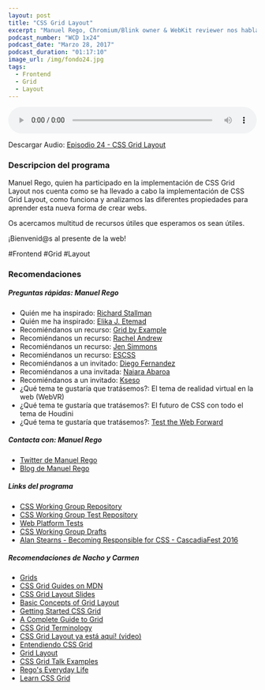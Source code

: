 ```yaml
---
layout: post
title: "CSS Grid Layout"
excerpt: "Manuel Rego, Chromium/Blink owner & WebKit reviewer nos habla sobre la implementación y funcionamiento de CSS Grid Layout"
podcast_number: "WCD 1x24"
podcast_date: "Marzo 28, 2017"
podcast_duration: "01:17:10"
image_url: /img/fondo24.jpg
tags: 
  - Frontend
  - Grid
  - Layout
---
```


<audio src="http://www.podtrac.com/pts/redirect.mp3/archive.org/download/WCD-24/WeCodeSign%201x24%20-%20CSS%20Grid%20Layout.mp3" preload="auto" controls style="width: 100%;">
  <p>Tu navegador no implementa el elemento audio</p>
</audio>

<p>Descargar Audio: <a href="http://www.podtrac.com/pts/redirect.mp3/archive.org/download/WCD-24/WeCodeSign%201x24%20-%20CSS%20Grid%20Layout.mp3" title="Botón derecho del ratón, luego guardar enlace como...">Episodio 24 - CSS Grid Layout</a></p>

<h3 class="post-title  post-heading">Descripcion del programa</h3>

Manuel Rego, quien ha participado en la implementación de CSS Grid Layout nos cuenta como se ha llevado a cabo la implementación de CSS Grid Layout, como funciona y analizamos las diferentes propiedades para aprender esta nueva forma de crear webs.

Os acercamos multitud de recursos útiles que esperamos os sean útiles.

¡Bienvenid@s al presente de la web!
 
<div class="rule"></div>

#Frontend #Grid #Layout

<div class="rule"></div>

<h3 class="post-title  post-heading">Recomendaciones</h3>

##### Preguntas rápidas: Manuel Rego

<ul>
  <li class="recomendacion"><span>Quién me ha inspirado: </span><a href="https://stallman.org/">Richard Stallman</a></li>
  <li class="recomendacion"><span>Quién me ha inspirado: </span><a href="https://twitter.com/fantasai">Elika J. Etemad</a></li>
  <li class="recomendacion"><span>Recomiéndanos un recurso: </span><a href="http://gridbyexample.com/">Grid by Example</a></li>
  <li class="recomendacion"><span>Recomiéndanos un recurso: </span><a href="https://rachelandrew.co.uk/">Rachel Andrew</a></li>
  <li class="recomendacion"><span>Recomiéndanos un recurso: </span><a href="http://jensimmons.com/">Jen Simmons</a></li>
  <li class="recomendacion"><span>Recomiéndanos un recurso: </span><a href="https://escss.blogspot.com/">ESCSS</a></li>
  <li class="recomendacion"><span>Recomiéndanos a un invitado: </span><a href="https://www.linkedin.com/in/diegofgoberna/">Diego Fernandez</a></li>
  <li class="recomendacion"><span>Recomiéndanos a una invitada: </span><a href="https://twitter.com/nabaroa">Naiara Abaroa</a></li>
  <li class="recomendacion"><span>Recomiéndanos a un invitado: </span><a href="https://twitter.com/Kseso">Kseso</a></li>
  <li class="recomendacion"><span>¿Qué tema te gustaría que tratásemos?: </span>El tema de realidad virtual en la web (WebVR)</li>
  <li class="recomendacion"><span>¿Qué tema te gustaría que tratásemos?: </span>El futuro de CSS con todo el tema de Houdini</li>
  <li class="recomendacion"><span>¿Qué tema te gustaría que tratásemos?: </span><a href="http://testthewebforward.org/">Test the Web Forward</a></li>
</ul>

##### Contacta con: Manuel Rego

<ul>
  <li class="recomendacion"><a href="https://twitter.com/regocas">Twitter de Manuel Rego</a></li>
  <li class="recomendacion"><a href="https://blogs.igalia.com/mrego/">Blog de Manuel Rego</a></li>
</ul>

##### Links del programa

<ul>
  <li class="recomendacion"><a href="https://github.com/w3c/csswg-drafts/issues">CSS Working Group Repository</a></li>
  <li class="recomendacion"><a href="https://github.com/w3c/csswg-test">CSS Working Group Test Repository</a></li>
  <li class="recomendacion"><a href="https://github.com/w3c/web-platform-tests/">Web Platform Tests</a></li>
  <li class="recomendacion"><a href="https://github.com/w3c/csswg-drafts/issues">CSS Working Group Drafts</a></li>
  <li class="recomendacion"><a href="https://www.youtube.com/watch?v=uHDhtRyDR60">Alan Stearns - Becoming Responsible for CSS - CascadiaFest 2016</a></li>
</ul>

##### Recomendaciones de Nacho y Carmen

<ul>
  <li class="recomendacion"><a href="https://developer.mozilla.org/en-US/docs/Learn/CSS/CSS_layout/Grids">Grids</a></li>
  <li class="recomendacion"><a href="https://www.rachelandrew.co.uk/archives/2017/03/07/css-grid-guides-on-mdn/">CSS Grid Guides on MDN</a></li>
  <li class="recomendacion"><a href="https://www.slideshare.net/rachelandrew/css-grid-layout-for-frontend-ne">CSS Grid Layout Slides</a></li>
  <li class="recomendacion"><a href="https://developer.mozilla.org/en-US/docs/Web/CSS/CSS_Grid_Layout/Basic_Concepts_of_Grid_Layout">Basic Concepts of Grid Layout</a></li>
  <li class="recomendacion"><a href="https://css-tricks.com/getting-started-css-grid/">Getting Started CSS Grid</a></li>
  <li class="recomendacion"><a href="https://css-tricks.com/snippets/css/complete-guide-grid/">A Complete Guide to Grid</a></li>
  <li class="recomendacion"><a href="https://bitsofco.de/css-grid-terminology/">CSS Grid Terminology</a></li>
  <li class="recomendacion"><a href="https://www.youtube.com/watch?v=xotm_GckeYY&feature=youtu.be">CSS Grid Layout ya está aquí! (video)</a></li>
  <li class="recomendacion"><a href="https://www.youtube.com/watch?v=Mj3N4op3dMc&list=PLM-Y_YQmMEqBxmylkI5WJn9ouUxWlJNOW">Entendiendo CSS Grid</a></li>
  <li class="recomendacion"><a href="http://codepen.io/collection/DgwjNL/">Grid Layout</a></li>
  <li class="recomendacion"><a href="http://codepen.io/collection/DEPOzv/">CSS Grid Talk Examples</a></li>
  <li class="recomendacion"><a href="https://blogs.igalia.com/mrego/tag/css-grid-layout/">Rego's Everyday Life</a></li>
  <li class="recomendacion"><a href="http://jensimmons.com/post/feb-27-2017/learn-css-grid">Learn CSS Grid</a></li>
</ul>
